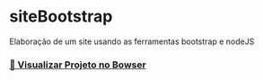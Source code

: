# siteBootstrap
Elaboração de um site usando as ferramentas bootstrap e nodeJS 

<h3  style="color: green; text-decoration: none;"><strong><a href="https://dayanearauj0.github.io/siteBootstrap/"> 🎥 Visualizar Projeto no Bowser</a></strong></h3>
